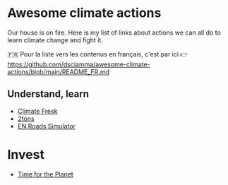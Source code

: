 # Awesome climate actions
Our house is on fire. Here is my list of links about actions we can all do to learn climate change and fight it.

:fr: Pour la liste vers les contenus en français, c'est par ici 👉 https://github.com/dsciamma/awesome-climate-actions/blob/main/README_FR.md 

## Understand, learn
- [Climate Fresk](https://climatefresk.org/)
- [2tons](https://en.2tonnes.org/)
- [EN Roads Simulator](https://www.climateinteractive.org/tools/climate-action-simulation/)

# Invest
- [Time for the Planet](https://time-planet.com/en)
